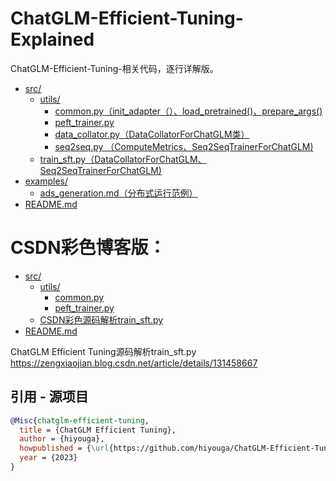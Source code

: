 # ChatGLM-Efficient-Tuning-Explained

ChatGLM-Efficient-Tuning-相关代码，逐行详解版。


* [src/](./src)
  * [utils/](./src/utils)
    * [common.py（init_adapter（）、load_pretrained()、prepare_args()](./src/utils/common.py)
    * [peft_trainer.py](./src/utils/peft_trainer.py)
    * [data_collator.py（DataCollatorForChatGLM类）](./src/utils/data_collator.py)
    * [seq2seq.py  （ComputeMetrics、Seq2SeqTrainerForChatGLM)](./src/utils/seq2seq.py)
  * [train_sft.py（DataCollatorForChatGLM、Seq2SeqTrainerForChatGLM)](./src/train_sft.py)
* [examples/](./examples)
  * [ads_generation.md（分布式运行范例）](./examples/ads_generation.md)
* [README.md](./README.md)



# CSDN彩色博客版：
* [src/](./ChatGLM-Efficient-Tuning-Explained/src)
  * [utils/](./ChatGLM-Efficient-Tuning-Explained/src/utils)
    * [common.py](./ChatGLM-Efficient-Tuning-Explained/src/utils/common.py)
    * [peft_trainer.py](./ChatGLM-Efficient-Tuning-Explained/src/utils/peft_trainer.py)
  * [CSDN彩色源码解析train_sft.py](https://zengxiaojian.blog.csdn.net/article/details/131458667)
* [README.md](./ChatGLM-Efficient-Tuning-Explained/README.md)

ChatGLM Efficient Tuning源码解析train_sft.py   https://zengxiaojian.blog.csdn.net/article/details/131458667


## 引用 - 源项目

```bibtex
@Misc{chatglm-efficient-tuning,
  title = {ChatGLM Efficient Tuning},
  author = {hiyouga},
  howpublished = {\url{https://github.com/hiyouga/ChatGLM-Efficient-Tuning}},
  year = {2023}
}
```
